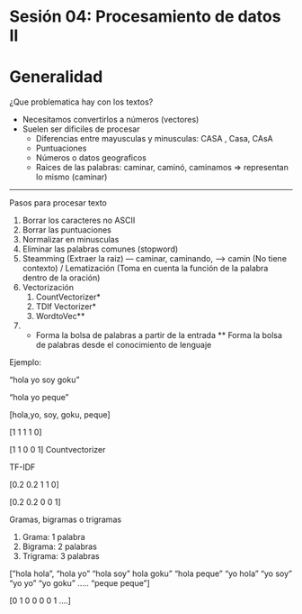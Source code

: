 # Sesión 04: Procesamiento de datos II

# Generalidad

¿Que problematica hay con los textos?

- Necesitamos convertirlos a números (vectores)
- Suelen ser dificiles de procesar
    - Diferencias entre mayusculas y minusculas: CASA , Casa, CAsA
    - Puntuaciones
    - Números o datos geograficos
    - Raices de las palabras: caminar, caminó, caminamos ⇒ representan lo mismo (caminar)

---

Pasos para procesar texto

1. Borrar los caracteres no ASCII
2. Borrar las puntuaciones
3. Normalizar en minusculas
4. Eliminar las palabras comunes (stopword)
5. Steamming (Extraer la raiz) — caminar, caminando, —> camin (No tiene contexto) / Lematización (Toma en cuenta la función de la palabra dentro de la oración)
6. Vectorización
    1. CountVectorizer*
    2. TDIf Vectorizer*
    3. WordtoVec**
7. *  Forma la bolsa de palabras a partir de la entrada ** Forma la bolsa de palabras desde el conocimiento de lenguaje

Ejemplo:

“hola yo soy goku”

“hola yo peque”

[hola,yo, soy, goku, peque]

[1 1 1 1 0]

[1 1 0 0 1] Countvectorizer

TF-IDF

[0.2 0.2 1 1 0]

[0.2 0.2 0 0 1]

Gramas, bigramas o trigramas

1. Grama: 1 palabra
2. Bigrama: 2 palabras
3. Trigrama: 3 palabras

[”hola hola”, “hola yo” “hola soy” hola goku” “hola peque” “yo hola” “yo soy” “yo yo” “yo goku” ….. “peque peque”]

[0 1 0 0 0 0 1 ….]
